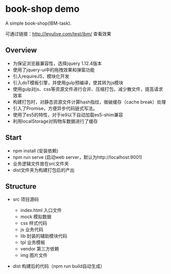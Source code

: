 # book-shop demo
A simple book-shop(IBM-task).

可通过链接：http://leyulive.com/test/ibm/ 查看效果

## Overview
- 为保证浏览器兼容性，选择jquery 1.12.4版本
- 使用了jquery-ui中的拖拽效果和弹窗功能
- 引入requireJS，模块化开发
- 引入doT模板引擎，并使用gulp预编译，使其转为js模块
- 使用gulp对js、css等资源文件进行合并、压缩打包，减少散文件，提高请求效率
- 构建打包时，对静态资源文件计算hash指纹，做破缓存（cache break）处理
- 引入了Promise，方便异步代码链式写法。
- 使用了es5的特性，对于ie9以下自动加载es5-shim兼容
- 利用localStorage对购物车数据进行了缓存

## Start
- npm install (安装依赖)
- npm run serve (启动web server，默认为http://localhost:9001)
- 业务逻辑文件放在src文件夹
- dist文件夹为构建打包后的产出

## Structure
- src 项目源码
    - index.html 入口文件
    - mock 模拟数据
    - css 样式代码
    - js 业务代码
    - lib 封装的辅助模块代码
    - tpl 业务模板
    - vendor 第三方依赖
    - img 图片文件

- dist 构建后的代码（npm run build自动生成）

